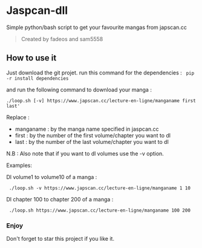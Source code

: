 # Jaspcan-dll

Simple python/bash script to get your favourite mangas from japscan.cc
> Created by fadeos and sam5558


## How to use it

Just download the git projet.
run this command for the dependencies : 
``` pip -r install dependencies```

and run the following command to download your manga :

```./loop.sh [-v] https://www.japscan.cc/lecture-en-ligne/manganame first last'```

Replace :

* manganame : by the manga name specified in jaspcan.cc
* first : by the number of the first volume/chapter you want to dl
* last :  by the number of the last volume/chapter you want to dl

N.B : Also note that if you want to dl volumes use the -v option.

Examples:

Dl volume1 to volume10 of a manga :

``` ./loop.sh -v https://www.japscan.cc/lecture-en-ligne/manganame 1 10```

Dl chapter 100 to chapter 200 of a manga :

``` ./loop.sh https://www.japscan.cc/lecture-en-ligne/manganame 100 200```

### Enjoy

Don't forget to star this project if you like it.

